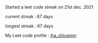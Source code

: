 Started a leet code streak on 21st dec. 2021

current streak : 67 days

longest streak : 67 days

My Leet code profile : [jha_shivamm](https://leetcode.com/jha_shivamm/)


